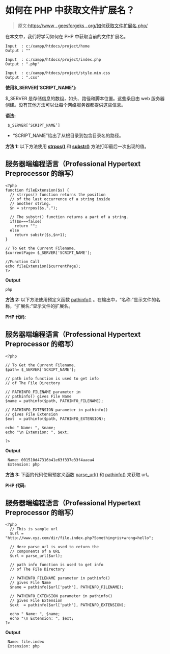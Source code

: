 # 如何在 PHP 中获取文件扩展名？

> 原文:[https://www . geesforgeks . org/如何获取文件扩展名 php/](https://www.geeksforgeeks.org/how-to-get-a-file-extension-in-php/)

在本文中，我们将学习如何在 PHP 中获取当前的文件扩展名。

```
Input  : c:/xampp/htdocs/project/home
Output : ""

Input  : c:/xampp/htdocs/project/index.php
Output : ".php"

Input  : c:/xampp/htdocs/project/style.min.css
Output : ".css"
```

**使用$_SERVER['SCRIPT_NAME']:**

$_SERVER 是存储信息的数组，如头、路径和脚本位置。这些条目由 web 服务器创建。没有其他方法可以让每个网络服务器都提供这些信息。

**语法:**

```
 $_SERVER[‘SCRIPT_NAME’]
```

*   “SCRIPT_NAME”给出了从根目录到包含目录名的路径。

**方法 1:** 以下方法使用 [**strpos()**](https://www.geeksforgeeks.org/php-strpos-stripos-functions/) 和 [**substr()**](https://www.geeksforgeeks.org/php-substr-function/) 方法打印最后一次出现的值。

## 服务器端编程语言（Professional Hypertext Preprocessor 的缩写）

```
<?php
function fileExtension($s) {
  // strrpos() function returns the position
  // of the last occurrence of a string inside
  // another string.
  $n = strrpos($s,".");

  // The substr() function returns a part of a string.
  if($n===false) 
    return "";
  else
    return substr($s,$n+1);
}

// To Get the Current Filename.
$currentPage= $_SERVER['SCRIPT_NAME'];

//Function Call
echo fileExtension($currentPage);
?>
```

**Output**

```
php
```

**方法 2:** 以下方法使用预定义函数 [pathinfo()](https://www.geeksforgeeks.org/php-pathinfo-function/) 。在输出中，“名称:”显示文件的名称，“扩展名:”显示文件的扩展名。

**PHP 代码:**

## 服务器端编程语言（Professional Hypertext Preprocessor 的缩写）

```
<?php   

// To Get the Current Filename.
$path= $_SERVER['SCRIPT_NAME'];

// path info function is used to get info
// of The File Directory

// PATHINFO_FILENAME parameter in
// pathinfo() gives File Name
$name = pathinfo($path, PATHINFO_FILENAME);

// PATHINFO_EXTENSION parameter in pathinfo()
// gives File Extension
$ext  = pathinfo($path, PATHINFO_EXTENSION);

echo " Name: ", $name;
echo "\n Extension: ", $ext;

?>
```

**Output**

```
 Name: 001510d47316b41e63f337e33f4aaea4
 Extension: php
```

**方法 3:** 下面的代码使用预定义函数 [parse_url()](https://www.geeksforgeeks.org/php-parse_url-function/) 和 [pathinfo()](https://www.geeksforgeeks.org/php-pathinfo-function/) 来获取 url。

**PHP 代码:**

## 服务器端编程语言（Professional Hypertext Preprocessor 的缩写）

```
<?php
  // This is sample url
  $url =
"http://www.xyz.com/dir/file.index.php?Something+is+wrong=hello";

  // Here parse_url is used to return the
  // components of a URL
  $url = parse_url($url);

  // path info function is used to get info
  // of The File Directory

  // PATHINFO_FILENAME parameter in pathinfo()
  // gives File Name
  $name = pathinfo($url['path'], PATHINFO_FILENAME);

  // PATHINFO_EXTENSION parameter in pathinfo()
  // gives File Extension
  $ext  = pathinfo($url['path'], PATHINFO_EXTENSION);

  echo " Name: ", $name;
  echo "\n Extension: ", $ext;
?>
```

**Output**

```
 Name: file.index
 Extension: php
```